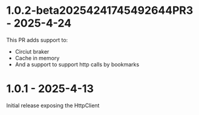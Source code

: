 # 1.0.2-beta20254241745492644PR3 - 2025-4-24

This PR adds support to:
- Circiut braker
- Cache in memory
- And a support to support http calls by bookmarks


# 1.0.1 - 2025-4-13

Initial release exposing the HttpClient


